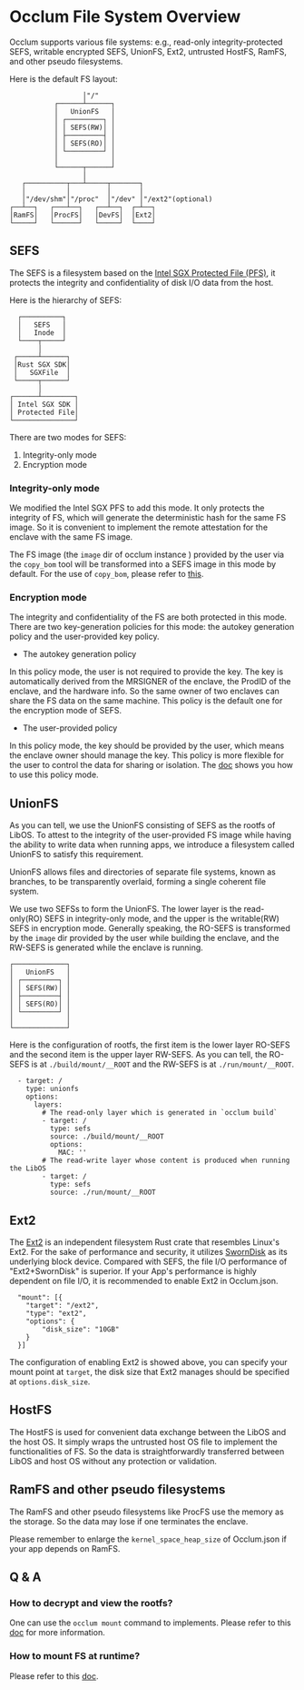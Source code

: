 # Occlum File System Overview

Occlum supports various file systems: e.g., read-only integrity-protected SEFS, writable encrypted SEFS, UnionFS, Ext2, untrusted HostFS, RamFS, and other pseudo filesystems.

Here is the default FS layout:

```
                  │"/"
           ┌──────┴──────┐
           │   UnionFS   │
           │ ┌─────────┐ │
           │ │ SEFS(RW)│ │
           │ ├─────────┤ │
           │ │ SEFS(RO)│ │
           │ └─────────┘ │
           │             │
           └──────┬──────┘
                  │
   ┌──────────┬───┴─────┬───────┐
   │          │         │       │
   │"/dev/shm"│"/proc"  │"/dev" │"/ext2"(optional)
┌──┴──┐   ┌───┴──┐   ┌──┴──┐  ┌─┴──┐
│RamFS│   │ProcFS│   │DevFS│  │Ext2│
└─────┘   └──────┘   └─────┘  └────┘
```

## SEFS
The SEFS is a filesystem based on the [Intel SGX Protected File (PFS)](https://www.intel.com/content/www/us/en/developer/articles/technical/overview-of-intel-protected-file-system-library-using-software-guard-extensions.html), it protects the integrity and confidentiality of disk I/O data from the host.

Here is the hierarchy of SEFS:
```
  ┌──────────┐
  │   SEFS   │
  │   Inode  │
  └────┬─────┘
       │
 ┌─────┴──────┐
 │Rust SGX SDK│
 │   SGXFile  │
 └─────┬──────┘
       │
┌──────┴────────┐
│ Intel SGX SDK │
│ Protected File│
└───────────────┘
```

There are two modes for SEFS:
1. Integrity-only mode
2. Encryption mode

### Integrity-only mode
We modified the Intel SGX PFS to add this mode. It only protects the integrity of FS, which will generate the deterministic hash for the same FS image. So it is convenient to implement the remote attestation for the enclave with the same FS image.

The FS image (the `image` dir of occlum instance ) provided by the user via the `copy_bom` tool will be transformed into a SEFS image in this mode by default. For the use of `copy_bom`, please refer to [this](https://occlum.readthedocs.io/en/latest/tools/copy_bom.html).

### Encryption mode
The integrity and confidentiality of the FS are both protected in this mode. There are two key-generation policies for this mode: the autokey generation policy and the user-provided key policy.

* The autokey generation policy

In this policy mode, the user is not required to provide the key. The key is automatically derived from the MRSIGNER of the enclave, the ProdID of the enclave, and the hardware info. So the same owner of two enclaves can share the FS data on the same machine.
This policy is the default one for the encryption mode of SEFS.

* The user-provided policy

In this policy mode, the key should be provided by the user, which means the enclave owner should manage the key. This policy is more flexible for the user to control the data for sharing or isolation. The [doc](https://occlum.readthedocs.io/en/latest/filesystem/encrypted_image.html) shows you how to use this policy mode.

## UnionFS
As you can tell, we use the UnionFS consisting of SEFS as the rootfs of LibOS. To attest to the integrity of the user-provided FS image while having the ability to write data when running apps, we introduce a filesystem called UnionFS to satisfy this requirement.

UnionFS allows files and directories of separate file systems, known as branches,  to be transparently overlaid, forming a single coherent file system.

We use two SEFSs to form the UnionFS. The lower layer is the read-only(RO) SEFS in integrity-only mode, and the upper is the writable(RW) SEFS in encryption mode. Generally speaking, the RO-SEFS is transformed by the `image` dir provided by the user while building the enclave, and the RW-SEFS is generated while the enclave is running.

```
┌─────────────┐
│   UnionFS   │
│ ┌─────────┐ │
│ │ SEFS(RW)│ │
│ ├─────────┤ │
│ │ SEFS(RO)│ │
│ └─────────┘ │
│             │
└─────────────┘
```

Here is the configuration of rootfs, the first item is the lower layer RO-SEFS and the second item is the upper layer RW-SEFS. As you can tell, the RO-SEFS is at `./build/mount/__ROOT` and the RW-SEFS is at `./run/mount/__ROOT`.
```
  - target: /
    type: unionfs
    options:
      layers:
        # The read-only layer which is generated in `occlum build`
        - target: /
          type: sefs
          source: ./build/mount/__ROOT
          options:
            MAC: ''
        # The read-write layer whose content is produced when running the LibOS
        - target: /
          type: sefs
          source: ./run/mount/__ROOT
```

## Ext2
The [Ext2](https://github.com/occlum/ext2-rs) is an independent filesystem Rust crate that resembles Linux's Ext2. For the sake of performance and security, it utilizes [SwornDisk](https://github.com/asterinas/mlsdisk) as its underlying block device. Compared with SEFS, the file I/O performance of "Ext2+SwornDisk" is superior. If your App's performance is highly dependent on file I/O, it is recommended to enable Ext2 in Occlum.json.

```
  "mount": [{
    "target": "/ext2",
    "type": "ext2",
    "options": {
        "disk_size": "10GB"
    }
  }]
```
The configuration of enabling Ext2 is showed above, you can specify your mount point at `target`, the disk size that Ext2 manages should be specified at `options.disk_size`.

## HostFS
The HostFS is used for convenient data exchange between the LibOS and the host OS. It simply wraps the untrusted host OS file to implement the functionalities of FS. So the data is straightforwardly transferred between LibOS and host OS without any protection or validation.

## RamFS and other pseudo filesystems
The RamFS and other pseudo filesystems like ProcFS use the memory as the storage. So the data may lose if one terminates the enclave.

Please remember to enlarge the `kernel_space_heap_size` of Occlum.json if your app depends on RamFS.

## Q & A

### How to decrypt and view the rootfs?
One can use the `occlum mount` command to implements. Please refer to this [doc](https://occlum.readthedocs.io/en/latest/filesystem/mount.html#mount-command) for more information.

### How to mount FS at runtime?
Please refer to this [doc](https://occlum.readthedocs.io/en/latest/filesystem/mount.html#mount-and-unmount-filesystems-at-runtime).
